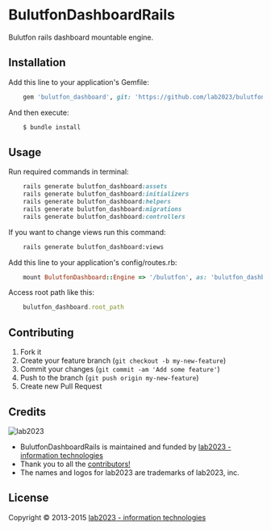 # BulutfonDashboardRails

Bulutfon rails dashboard mountable engine. 

## Installation

Add this line to your application's Gemfile:

```ruby
    gem 'bulutfon_dashboard', git: 'https://github.com/lab2023/bulutfon-dashboard-rails.git', branch: 'master'
```

And then execute:

```ruby
    $ bundle install
```

## Usage
	
Run required commands in terminal:

```ruby
	rails generate bulutfon_dashboard:assets 
	rails generate bulutfon_dashboard:initializers 
	rails generate bulutfon_dashboard:helpers 
	rails generate bulutfon_dashboard:migrations 
	rails generate bulutfon_dashboard:controllers 
```

If you want to change views run this command:

```bash
	rails generate bulutfon_dashboard:views
```

Add this line to your application's config/routes.rb:

```ruby
	mount BulutfonDashboard::Engine => '/bulutfon', as: 'bulutfon_dashboard'
```

Access root path like this:

```ruby
	bulutfon_dashboard.root_path
```
## Contributing

1. Fork it
2. Create your feature branch (`git checkout -b my-new-feature`)
3. Commit your changes (`git commit -am 'Add some feature'`)
4. Push to the branch (`git push origin my-new-feature`)
5. Create new Pull Request

## Credits

![lab2023](http://lab2023.com/assets/images/named-logo.png)

- BulutfonDashboardRails is maintained and funded by [lab2023 - information technologies](http://lab2023.com/)
- Thank you to all the [contributors!](../../graphs/contributors)
- The names and logos for lab2023 are trademarks of lab2023, inc.

## License

Copyright © 2013-2015 [lab2023 - information technologies](http://lab2023.com)